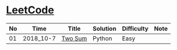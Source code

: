 # [LeetCode](https://leetcode.com/problemset/algorithms/)

  No    |	  Time    |      Title       |     Solution    |    Difficulty   |      Note       | 
------- | --------- | ---------------- | --------------- | --------------- | --------------- |
  01    | 2018_10-7 | [Two Sum](https://leetcode.com/problems/two-sum/description/) | Python | Easy |  |
